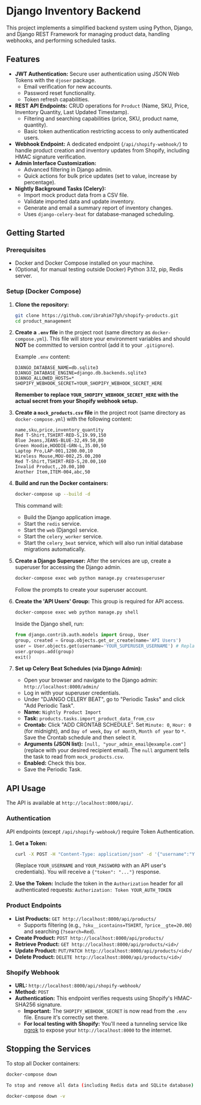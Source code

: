 # Django Inventory Backend

This project implements a simplified backend system using Python, Django, and Django REST Framework for managing product data, handling webhooks, and performing scheduled tasks.

## Features

* **JWT Authentication:** Secure user authentication using JSON Web Tokens with the `djoser` package.
    * Email verification for new accounts.
    * Password reset functionality.
    * Token refresh capabilities.
* **REST API Endpoints:** CRUD operations for `Product` (Name, SKU, Price, Inventory Quantity, Last Updated Timestamp).
    * Filtering and searching capabilities (price, SKU, product name, quantity).
    * Basic token authentication restricting access to only authenticated users.
* **Webhook Endpoint:** A dedicated endpoint (`/api/shopify-webhook/`) to handle product creation and inventory updates from Shopify, including HMAC signature verification.
* **Admin Interface Customization:**
    * Advanced filtering in Django admin.
    * Quick actions for bulk price updates (set to value, increase by percentage).
* **Nightly Background Tasks (Celery):**
    * Import mock product data from a CSV file.
    * Validate imported data and update inventory.
    * Generate and email a summary report of inventory changes.
    * Uses `django-celery-beat` for database-managed scheduling.

## Getting Started

### Prerequisites

* Docker and Docker Compose installed on your machine.
* (Optional, for manual testing outside Docker) Python 3.12, pip, Redis server.

### Setup (Docker Compose)

1.  **Clone the repository:**
    ```bash
    git clone https://github.com/ibrahim77gh/shopify-products.git
    cd product_management
    ```

2.  **Create a `.env` file** in the project root (same directory as `docker-compose.yml`). This file will store your environment variables and should **NOT** be committed to version control (add it to your `.gitignore`).

    Example `.env` content:
    ```
    DJANGO_DATABASE_NAME=db.sqlite3
    DJANGO_DATABASE_ENGINE=django.db.backends.sqlite3
    DJANGO_ALLOWED_HOSTS=*
    SHOPIFY_WEBHOOK_SECRET=YOUR_SHOPIFY_WEBHOOK_SECRET_HERE
    ```
    **Remember to replace `YOUR_SHOPIFY_WEBHOOK_SECRET_HERE` with the actual secret from your Shopify webhook setup.**

3.  **Create a `mock_products.csv` file** in the project root (same directory as `docker-compose.yml`) with the following content:
    ```csv
    name,sku,price,inventory_quantity
    Red T-Shirt,TSHIRT-RED-S,19.99,150
    Blue Jeans,JEANS-BLUE-32,49.50,80
    Green Hoodie,HOODIE-GRN-L,35.00,50
    Laptop Pro,LAP-001,1200.00,10
    Wireless Mouse,MOU-002,25.00,200
    Red T-Shirt,TSHIRT-RED-S,20.00,160
    Invalid Product,,20.00,100
    Another Item,ITEM-004,abc,50
    ```

4.  **Build and run the Docker containers:**
    ```bash
    docker-compose up --build -d
    ```
    This command will:
    * Build the Django application image.
    * Start the `redis` service.
    * Start the `web` (Django) service.
    * Start the `celery_worker` service.
    * Start the `celery_beat` service, which will also run initial database migrations automatically.

5.  **Create a Django Superuser:**
    After the services are up, create a superuser for accessing the Django admin.
    ```bash
    docker-compose exec web python manage.py createsuperuser
    ```
    Follow the prompts to create your superuser account.

6.  **Create the 'API Users' Group:**
    This group is required for API access.
    ```bash
    docker-compose exec web python manage.py shell
    ```
    Inside the Django shell, run:
    ```python
    from django.contrib.auth.models import Group, User
    group, created = Group.objects.get_or_create(name='API Users')
    user = User.objects.get(username='YOUR_SUPERUSER_USERNAME') # Replace YOUR_SUPERUSER_USERNAME
    user.groups.add(group)
    exit()
    ```

7.  **Set up Celery Beat Schedules (via Django Admin):**
    * Open your browser and navigate to the Django admin: `http://localhost:8000/admin/`
    * Log in with your superuser credentials.
    * Under "DJANGO CELERY BEAT", go to "Periodic Tasks" and click "Add Periodic Task".
    * **Name:** `Nightly Product Import`
    * **Task:** `products.tasks.import_product_data_from_csv`
    * **Crontab:** Click "ADD CRONTAB SCHEDULE". Set `Minute: 0`, `Hour: 0` (for midnight), and `Day of week`, `Day of month`, `Month of year` to `*`. Save the Crontab schedule and then select it.
    * **Arguments (JSON list):** `[null, "your_admin_email@example.com"]` (replace with your desired recipient email). The `null` argument tells the task to read from `mock_products.csv`.
    * **Enabled:** Check this box.
    * Save the Periodic Task.

## API Usage

The API is available at `http://localhost:8000/api/`.

### Authentication

API endpoints (except `/api/shopify-webhook/`) require Token Authentication.

1.  **Get a Token:**
    ```bash
    curl -X POST -H "Content-Type: application/json" -d '{"username":"YOUR_USERNAME", "password":"YOUR_PASSWORD"}' http://localhost:8000/api-token-auth/
    ```
    (Replace `YOUR_USERNAME` and `YOUR_PASSWORD` with an API user's credentials).
    You will receive a `{"token": "..."}` response.

2.  **Use the Token:**
    Include the token in the `Authorization` header for all authenticated requests:
    `Authorization: Token YOUR_AUTH_TOKEN`

### Product Endpoints

* **List Products:** `GET http://localhost:8000/api/products/`
    * Supports filtering (e.g., `?sku__icontains=TSHIRT`, `?price__gte=20.00`) and searching (`?search=Red`).
* **Create Product:** `POST http://localhost:8000/api/products/`
* **Retrieve Product:** `GET http://localhost:8000/api/products/<id>/`
* **Update Product:** `PUT/PATCH http://localhost:8000/api/products/<id>/`
* **Delete Product:** `DELETE http://localhost:8000/api/products/<id>/`

### Shopify Webhook

* **URL:** `http://localhost:8000/api/shopify-webhook/`
* **Method:** `POST`
* **Authentication:** This endpoint verifies requests using Shopify's HMAC-SHA256 signature.
    * **Important:** The `SHOPIFY_WEBHOOK_SECRET` is now read from the `.env` file. Ensure it's correctly set there.
    * **For local testing with Shopify:** You'll need a tunneling service like [ngrok](https://ngrok.com/) to expose your `http://localhost:8000` to the internet.

## Stopping the Services

To stop all Docker containers:
```bash
docker-compose down

To stop and remove all data (including Redis data and SQLite database):

docker-compose down -v

